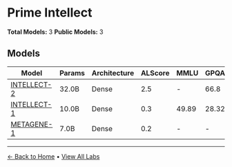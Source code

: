 # Prime Intellect

**Total Models:** 3
**Public Models:** 3

## Models

| Model | Params | Architecture | ALScore | MMLU | GPQA | Released | Status |
|-------|--------|--------------|---------|------|------|----------|--------|
| [INTELLECT-2](../models/prime-intellect/intellect-2.md) | 32.0B | Dense | 2.5 | - | 66.8 | May/2025 | 🟢 |
| [INTELLECT-1](../models/prime-intellect/intellect-1.md) | 10.0B | Dense | 0.3 | 49.89 | 28.32 | Nov/2024 | 🟢 |
| [METAGENE-1](../models/prime-intellect/metagene-1.md) | 7.0B | Dense | 0.2 | - | - | Jan/2025 | 🟢 |

---

[← Back to Home](../README.md) • [View All Labs](../labs/)
